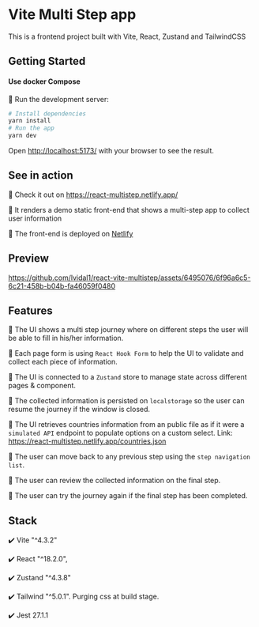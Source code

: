 # Vite Multi Step app

This is a frontend project built with Vite, React, Zustand and TailwindCSS

## Getting Started

#### Use docker Compose

:lion: Run the development server:

```bash
# Install dependencies
yarn install
# Run the app
yarn dev
```

Open [http://localhost:5173/](http://localhost:5173/) with your browser to see the result.

## See in action

:rocket: Check it out on https://react-multistep.netlify.app/

:round_pushpin: It renders a demo static front-end that shows a multi-step app to collect user information

:round_pushpin: The front-end is deployed on [Netlify](https://www.netlify.com/)

## Preview

https://github.com/lvidal1/react-vite-multistep/assets/6495076/6f96a6c5-6c21-458b-b04b-fa46059f0480

## Features

:newspaper: The UI shows a multi step journey where on different steps the user will be able to fill in his/her information.

:newspaper: Each page form is using `React Hook Form` to help the UI to validate and collect each piece of information.

:newspaper: The UI is connected to a `Zustand` store to manage state across different pages & component.

:newspaper: The collected information is persisted on `localstorage` so the user can resume the journey if the window is closed.

:newspaper: The UI retrieves countries information from an public file as if it were a `simulated API` endpoint to populate options on a custom select. Link: https://react-multistep.netlify.app/countries.json

:newspaper: The user can move back to any previous step using the `step navigation list`.

:newspaper: The user can review the collected information on the final step.

:newspaper: The user can try the journey again if the final step has been completed.

## Stack

:heavy_check_mark: Vite "^4.3.2"

:heavy_check_mark: React "^18.2.0",

:heavy_check_mark: Zustand "^4.3.8"

:heavy_check_mark: Tailwind "^5.0.1". Purging css at build stage.

:heavy_check_mark: Jest 27.1.1
